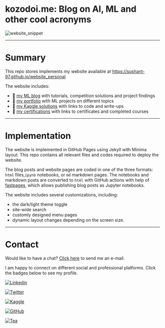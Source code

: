 # kozodoi.me: Blog on AI, ML and other cool acronyms

![website_snippet](https://i.postimg.cc/4yLPcHcf/ezgif-com-gif-maker-2.gif)

---

# Summary

This repo stores implements my website available at https://sushant-97.github.io/website_personal

The website includes:
- 📜 [my ML blog](https://sushant-97.github.io/website_personal/blog/) with tutorials, competition solutions and project findings
- 📁 [my portfolio](https://sushant-97.github.io/website_personal/portfolio/) with ML projects on different topics
- 🥇 [my Kaggle solutions](https://sushant-97.github.io/website_personal/kaggle/) with links to code and write-ups
- 🧩 [my certifications](https://kozodoi.me/certifications/) with links to certificates and completed courses

---

# Implementation 

The website is implemented in GitHub Pages using Jekyll with Minima layout. This repo contains all relevant files and codes required to deploy the website.

The blog posts and website pages are coded in one of the three formats: `html` files,`ipynb` notebooks,  or `md` markdown pages. The notebooks and markdown posts are converted to `html` with GitHub actions with help of [fastpages](https://github.com/fastai/fastpages), which allows publishing blog posts as Jupyter notebooks. 

The website includes several customizations, including:
- the dark/light theme toggle
- site-wide search
- customly designed menu pages
- dynamic layout changes depending on the screen size. 

---

# Contact

Would like to have a chat? <a href="mailto:sushant.pargaonkar97@gmail.com">Click here</a> to send me an e-mail.

I am happy to connect on different social and professional platforms. Click the badges below to see my profile.

[![Linkedin](https://img.shields.io/badge/-LinkedIn-306EA8?style=flat&logo=Linkedin&logoColor=white&link=https://www.linkedin.com/in/kozodoi/)](https://www.linkedin.com/in/spargaonkar/) 

[![Twitter](https://img.shields.io/badge/-Twitter-4B9AE5?style=flat&logo=Twitter&logoColor=white&link=https://www.twitter.com/n_kozodoi)](https://www.twitter.com/sushant_p18)

[![Kaggle](https://img.shields.io/badge/-Kaggle-5DB0DB?style=flat&logo=Kaggle&logoColor=white&link=https://www.kaggle.com/kozodoi)](https://www.kaggle.com/sushantpargaonkar)

[![GitHub](https://img.shields.io/badge/-GitHub-2F2F2F?style=flat&logo=github&logoColor=white&link=https://www.github.com/kozodoi)](https://www.github.com/sushant-97)


[![Tea](https://img.shields.io/badge/-Buy_me_a_tea-yellow?style=flat&logo=buymeacoffee&logoColor=white&link=https://www.buymeacoffee.com/kozodoi)](https://www.buymeacoffee.com/sushant7)